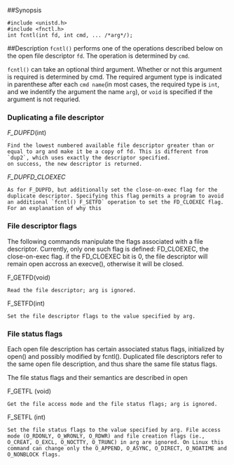 ##Synopsis

```
#include <unistd.h>
#include <fnctl.h>
int fcntl(int fd, int cmd, ... /*arg*/);

```

##Description
`fcntl()` performs one of the operations described below on the open file descriptor `fd`. The operation is determined by `cmd`.

`fcntl()` can take an optional third argument. Whether or not this argument is required is determined by cmd. The required argument type is indicated in parenthese after each `cmd name`(in most cases, the required type is `int`, and we indentify the argument the name `arg`), or `void` is specified if the argument is not requried.


### Duplicating a file descriptor

*F_DUPFD*(int)
	
	Find the lowest numbered available file descriptor greater than or equal to arg and make it be a copy of fd. This is different from `dup2`, which uses exactly the descriptor specified.
	on success, the new descriptor is returned.

*F_DUPFD_CLOEXEC*

	As for F_DUPFD, but additionally set the close-on-exec flag for the duplicate descriptor. Specifying this flag permits a program to avoid an additional `fcntl() F_SETFD` operation to set the FD_CLOEXEC flag. For an explanation of why this 


### File descriptor flags

The following commands manipulate the flags associated with a file descriptor. Currently, only one such flag is defined: FD_CLOEXEC, the close-on-exec flag. if the FD_CLOEXEC bit is 0, the file descriptor will remain open accross an execve(), otherwise it will be closed.

F_GETFD(void)

	Read the file descriptor; arg is ignored.

F_SETFD(int)

	Set the file descriptor flags to the value specified by arg.


### File status flags

Each open file description has certain associated status flags, initialized by open() and possibly modified by fcntl(). Duplicated file descriptors refer to the same open file description, and thus share the same file status flags.

The file status flags and their semantics are described in open


F_GETFL (void)
	
	Get the file access mode and the file status flags; arg is ignored.

F_SETFL (int)
	
	Set the file status flags to the value specified by arg. File access mode (O_RDONLY, O_WRONLY, O_RDWR) and file creation flags (ie., O_CREAT, O_EXCL, O_NOCTTY, O_TRUNC) in arg are ignored. On Linux this command can change only the O_APPEND, O_ASYNC, O_DIRECT, O_NOATIME and O_NONBLOCK flags.
